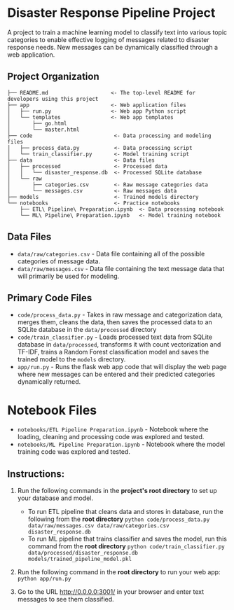 # Disaster Response Pipeline Project
A project to train a machine learning model to classify text into various topic categories to enable effective logging of messages related to disaster response needs. New messages can be dynamically classified through a web application.

## Project Organization
```
├── README.md                    <- The top-level README for developers using this project
├── app                          <- Web application files
│   ├── run.py                   <- Web app Python script
│   └── templates                <- Web app templates
│       ├── go.html
│       └── master.html
├── code                          <- Data processing and modeling files
│   ├── process_data.py           <- Data processing script
│   └── train_classifier.py       <- Model training script
├── data                          <- Data files
│   ├── processed                 <- Processed data
│   │   └── disaster_response.db  <- Processed SQLite database
│   └── raw
│       ├── categories.csv        <- Raw message categories data
│       └── messages.csv          <- Raw messages data
├── models                        <- Trained models directory
└── notebooks                     <- Practice notebooks
    ├── ETL\ Pipeline\ Preparation.ipynb  <- Data processing notebook
    └── ML\ Pipeline\ Preparation.ipynb   <- Model training notebook
```

## Data Files
- `data/raw/categories.csv` - Data file containing all of the possible categories of message data.
- `data/raw/messages.csv` - Data file containing the text message data that will primarily be used for modeling.

## Primary Code Files
- `code/process_data.py` - Takes in raw message and categorization data, merges them, cleans the data, then saves the processed data to an SQLite database in the `data/processed` directory
- `code/train_classifier.py` - Loads processed text data from SQLite database in `data/processed`, transforms it with count vectorization and TF-IDF, trains a Random Forest classification model and saves the trained model to the `models` directory.
- `app/run.py` - Runs the flask web app code that will display the web page where new messages can be entered and their predicted categories dynamically returned.

# Notebook Files
- `notebooks/ETL Pipeline Preparation.ipynb` - Notebook where the loading, cleaning and processing code was explored and tested.
- `notebooks/ML Pipeline Preparation.ipynb` - Notebook where the model training code was explored and tested.

## Instructions:
1. Run the following commands in the **project's root directory** to set up your database and model.

    - To run ETL pipeline that cleans data and stores in database, run the following from the **root directory**
        `python code/process_data.py data/raw/messages.csv data/raw/categories.csv disaster_response.db`
    - To run ML pipeline that trains classifier and saves the model, run this command from the **root directory**
        `python code/train_classifier.py data/processed/disaster_response.db models/trained_pipeline_model.pkl`

2. Run the following command in the **root directory** to run your web app:
    `python app/run.py`

3. Go to the URL http://0.0.0.0:3001/ in your browser and enter text messages to see them classified.

